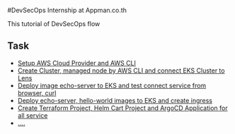 #DevSecOps Internship at Appman.co.th

This tutorial of DevSecOps flow

## Task
* [Setup AWS Cloud Provider and AWS CLI]()
* [Create Cluster, managed node by AWS CLI and connect EKS Cluster to Lens]()
* [Deploy image echo-server to EKS and test connect service from browser, curl ]()
* [Deploy echo-server, hello-world images to EKS and create ingress ]()
* [Create Terraform Project, Helm Cart Project and ArgoCD Application for all service]()
* [.... ]()